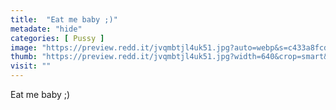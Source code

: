 ```yaml
---
title:  "Eat me baby ;)"
metadate: "hide"
categories: [ Pussy ]
image: "https://preview.redd.it/jvqmbtjl4uk51.jpg?auto=webp&s=c433a8fcd65b439ba023dac3b787be2bfbe20599"
thumb: "https://preview.redd.it/jvqmbtjl4uk51.jpg?width=640&crop=smart&auto=webp&s=7f683b3a7b5ddac5d8d4b3b7f5f19e92a9d3f89d"
visit: ""
---
```

Eat me baby ;)
